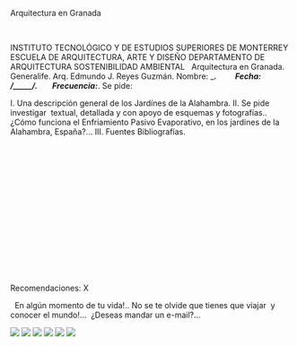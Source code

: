 

Arquitectura en 
 Granada 




 


INSTITUTO TECNOLÓGICO Y DE ESTUDIOS SUPERIORES DE 
 MONTERREY
ESCUELA DE ARQUITECTURA, ARTE Y 
 DISEÑO
DEPARTAMENTO DE ARQUITECTURA
SOSTENIBILIDAD AMBIENTAL
 
Arquitectura en Granada. 
 Generalife.
Arq. Edmundo J. Reyes 
 Guzmán.
Nombre: _________________________.          Fecha:  ____/_____/_______.        
 Frecuencia:_____________________.
Se pide: 
 
I. Una descripción general de los Jardínes de la 
 Alahambra.
II. Se pide investigar  textual, detallada y con apoyo de 
 esquemas y fotografías.. ¿Cómo funciona el Enfriamiento Pasivo Evaporativo, 
 en los jardines de la Alahambra, 
 España?...
III. Fuentes 
 Bibliografías.





 

 


 

 










    


 
        
 


 


 








Recomendaciones:
X

  En algún momento de tu vida!.. No se te olvide que tienes que 
 viajar  y conocer el mundo!... 
 ¿Deseas mandar un e-mail?...


![](./content/1/M1.1.12/Alhambra.1.jpg)
![](./content/1/M1.1.12/Alahambra.3.jpg)
![](./content/1/M1.1.12/Alahambra.4.jpg)
![](./content/1/M1.1.12/Alahambra.gif)
![](./content/1/M1.1.12/email_41.gif)
![](./content/1/M1.1.12/sugerencias.gif)
